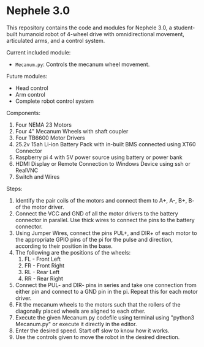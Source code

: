 # Nephele 3.0

This repository contains the code and modules for Nephele 3.0, a student-built humanoid robot of 4-wheel drive with omnidirectional movement, articulated arms, and a control system.

Current included module:
- `Mecanum.py`: Controls the mecanum wheel movement.

Future modules:
- Head control
- Arm control
- Complete robot control system

Components:
1. Four NEMA 23 Motors       
2. Four 4" Mecanum Wheels with shaft coupler
3. Four TB6600 Motor Drivers
4. 25.2v 15ah Li-ion Battery Pack with in-built BMS connected using XT60 Connector
5. Raspberry pi 4 with 5V power source using battery or power bank
6. HDMI Display or Remote Connection to Windows Device using ssh or RealVNC
7. Switch and Wires

Steps:
1. Identify the pair coils of the motors and connect them to A+, A-, B+, B- of the motor driver.
2. Connect the VCC and GND of all the motor drivers to the battery connector in parallel. Use thick wires to connect the pins to the battery connector.
3. Using Jumper Wires, connect the pins PUL+, and DIR+ of each motor to the appropriate GPIO pins of the pi for the pulse and direction, according to their position in the base.
4. The following are the positions of the wheels:
   1. FL - Front Left
   2. FR - Front Right
   3. RL - Rear Left
   4. RR - Rear Right
5. Connect the PUL- and DIR- pins in series and take one connection from either pin and connect to a GND pin in the pi. Repeat this for each motor driver.
6. Fit the mecanum wheels to the motors such that the rollers of the diagonally placed wheels are aligned to each other.
7. Execute the given Mecanum.py codefile using terminal using "python3 Mecanum.py" or execute it directly in the editor.
8. Enter the desired speed. Start off slow to know how it works.
9. Use the controls given to move the robot in the desired direction.
